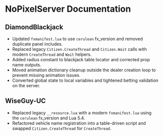 # NoPixelServer Documentation

## DiamondBlackjack
- Updated `fxmanifest.lua` to use `cerulean` fx_version and removed duplicate panel includes.
- Replaced legacy `Citizen.CreateThread` and `Citizen.Wait` calls with modern `CreateThread` and `Wait` helpers.
- Added radius constant to blackjack table locator and corrected prop name outputs.
- Moved animation dictionary cleanup outside the dealer creation loop to prevent missing animation issues.
- Converted global state to local variables and tightened betting validation on the server.

## WiseGuy-UC
- Replaced legacy `__resource.lua` with a modern `fxmanifest.lua` using the `cerulean` fx_version and Lua 5.4.
- Refactored vehicle name registration into a table-driven script and swapped `Citizen.CreateThread` for `CreateThread`.
